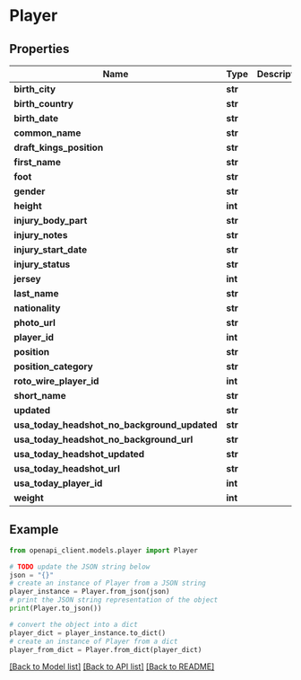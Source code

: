 # Player


## Properties

Name | Type | Description | Notes
------------ | ------------- | ------------- | -------------
**birth_city** | **str** |  | [optional] 
**birth_country** | **str** |  | [optional] 
**birth_date** | **str** |  | [optional] 
**common_name** | **str** |  | [optional] 
**draft_kings_position** | **str** |  | [optional] 
**first_name** | **str** |  | [optional] 
**foot** | **str** |  | [optional] 
**gender** | **str** |  | [optional] 
**height** | **int** |  | [optional] 
**injury_body_part** | **str** |  | [optional] 
**injury_notes** | **str** |  | [optional] 
**injury_start_date** | **str** |  | [optional] 
**injury_status** | **str** |  | [optional] 
**jersey** | **int** |  | [optional] 
**last_name** | **str** |  | [optional] 
**nationality** | **str** |  | [optional] 
**photo_url** | **str** |  | [optional] 
**player_id** | **int** |  | [optional] 
**position** | **str** |  | [optional] 
**position_category** | **str** |  | [optional] 
**roto_wire_player_id** | **int** |  | [optional] 
**short_name** | **str** |  | [optional] 
**updated** | **str** |  | [optional] 
**usa_today_headshot_no_background_updated** | **str** |  | [optional] 
**usa_today_headshot_no_background_url** | **str** |  | [optional] 
**usa_today_headshot_updated** | **str** |  | [optional] 
**usa_today_headshot_url** | **str** |  | [optional] 
**usa_today_player_id** | **int** |  | [optional] 
**weight** | **int** |  | [optional] 

## Example

```python
from openapi_client.models.player import Player

# TODO update the JSON string below
json = "{}"
# create an instance of Player from a JSON string
player_instance = Player.from_json(json)
# print the JSON string representation of the object
print(Player.to_json())

# convert the object into a dict
player_dict = player_instance.to_dict()
# create an instance of Player from a dict
player_from_dict = Player.from_dict(player_dict)
```
[[Back to Model list]](../README.md#documentation-for-models) [[Back to API list]](../README.md#documentation-for-api-endpoints) [[Back to README]](../README.md)


